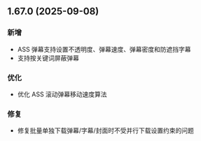 ## 1.67.0 (2025-09-08)
### 新增
* ASS 弹幕支持设置不透明度、弹幕速度、弹幕密度和防遮挡字幕
* 支持按关键词屏蔽弹幕

### 优化
* 优化 ASS 滚动弹幕移动速度算法

### 修复
* 修复批量单独下载弹幕/字幕/封面时不受并行下载设置约束的问题